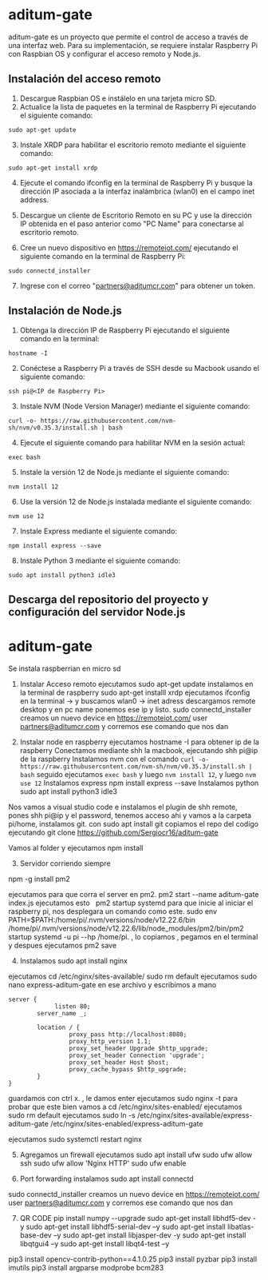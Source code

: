 # aditum-gate

aditum-gate es un proyecto que permite el control de acceso a través de una interfaz web. Para su implementación, se requiere instalar Raspberry Pi con Raspbian OS y configurar el acceso remoto y Node.js.

## Instalación del acceso remoto

1. Descargue Raspbian OS e instálelo en una tarjeta micro SD.
2. Actualice la lista de paquetes en la terminal de Raspberry Pi ejecutando el siguiente comando:
```
sudo apt-get update
```
3. Instale XRDP para habilitar el escritorio remoto mediante el siguiente comando:
```
sudo apt-get install xrdp
```
4. Ejecute el comando ifconfig en la terminal de Raspberry Pi y busque la dirección IP asociada a la interfaz inalámbrica (wlan0) en el campo inet address.

5. Descargue un cliente de Escritorio Remoto en su PC y use la dirección IP obtenida en el paso anterior como "PC Name" para conectarse al escritorio remoto.

6. Cree un nuevo dispositivo en https://remoteiot.com/ ejecutando el siguiente comando en la terminal de Raspberry Pi:
```
sudo connectd_installer
```
7. Ingrese con el correo "partners@aditumcr.com" para obtener un token.


## Instalación de Node.js
1. Obtenga la dirección IP de Raspberry Pi ejecutando el siguiente comando en la terminal:
```
hostname -I
```
2. Conéctese a Raspberry Pi a través de SSH desde su Macbook usando el siguiente comando:
```
ssh pi@<IP de Raspberry Pi>
```
3. Instale NVM (Node Version Manager) mediante el siguiente comando:
```
curl -o- https://raw.githubusercontent.com/nvm-sh/nvm/v0.35.3/install.sh | bash
```
4. Ejecute el siguiente comando para habilitar NVM en la sesión actual:
```
exec bash
```
5. Instale la versión 12 de Node.js mediante el siguiente comando:
```
nvm install 12
```
6. Use la versión 12 de Node.js instalada mediante el siguiente comando:
```
nvm use 12
```
7. Instale Express mediante el siguiente comando:
```
npm install express --save
```
8. Instale Python 3 mediante el siguiente comando:
```
sudo apt install python3 idle3
```

## Descarga del repositorio del proyecto y configuración del servidor Node.js

# aditum-gate
Se instala raspberrian en micro sd

1. Instalar Acceso remoto
ejecutamos sudo apt-get update
instalamos en la terminal de raspberry sudo apt-get installl xrdp
ejecutamos ifconfig en la terminal -> y buscamos wlan0 -> inet adress 
descargamos remote desktop y en pc name ponemos ese ip y listo.
sudo connectd_installer
creamos un nuevo device en https://remoteiot.com/ user partners@aditumcr.com
y corremos ese comando que nos dan

2. Instalar node en raspberry
ejecutamos hostname -I para obtener ip de la raspberry
Conectamos mediante shh la macbook, ejecutando shh pi@ip de la raspberry 
Instalamos nvm con el comando 
```curl -o- https://raw.githubusercontent.com/nvm-sh/nvm/v0.35.3/install.sh | bash```
seguido ejecutamos 
```exec bash``` y luego 
```nvm install 12```, y luego ```nvm use 12```
Instalamos express 
npm install express --save
Instalamos python sudo apt install python3 idle3

Nos vamos a visual studio code e instalamos el plugin de shh remote, pones shh pi@ip  y el password, tenemos acceso ahi y vamos a la carpeta pi/home, 
instalamos git. con  sudo apt install git
copiamos el repo del codigo ejecutando git clone https://github.com/Sergiocr16/aditum-gate

Vamos al folder y ejecutamos npm install


3. Servidor corriendo siempre

npm -g install pm2

ejecutamos para que corra el server en pm2. 
pm2 start --name aditum-gate index.js
ejecutamos esto  
pm2 startup systemd para que inicie al iniciar el raspberry pi, nos desplegara un comando como este. sudo env PATH=$PATH:/home/pi/.nvm/versions/node/v12.22.6/bin /home/pi/.nvm/versions/node/v12.22.6/lib/node_modules/pm2/bin/pm2 startup systemd -u pi --hp /home/pi. , lo copiamos , pegamos en el terminal y despues ejecutamos pm2 save


4. Instalamos sudo apt install nginx


ejecutamos cd /etc/nginx/sites-available/
sudo rm default
ejecutamos sudo nano express-aditum-gate
en ese archivo y escribimos a mano 

```
server {
             listen 80;
        server_name _;

        location / {
                 proxy_pass http://localhost:8080;
                 proxy_http_version 1.1;
                 proxy_set_header Upgrade $http_upgrade;
                 proxy_set_header Connection 'upgrade';
                 proxy_set_header Host $host;
                 proxy_cache_bypass $http_upgrade;
        }
}
```


guardamos con ctrl x. , le damos enter 
ejecutamos sudo nginx -t para probar que este bien
vamos a cd /etc/nginx/sites-enabled/
ejecutamos sudo rm default
ejecutamos sudo ln -s /etc/nginx/sites-available/express-aditum-gate /etc/nginx/sites-enabled/express-aditum-gate

ejecutamos sudo systemctl restart nginx

5. Agregamos un firewall
ejecutamos sudo apt install ufw
sudo ufw allow ssh
sudo ufw allow 'Nginx HTTP'
sudo ufw enable


6. Port forwarding
instalamos
sudo apt install connectd

sudo connectd_installer
creamos un nuevo device en https://remoteiot.com/ user partners@aditumcr.com
y corremos ese comando que nos dan


7. QR CODE
pip install numpy --upgrade
sudo apt-get install libhdf5-dev -y 
sudo apt-get install libhdf5-serial-dev –y
 sudo apt-get install libatlas-base-dev –y
 sudo apt-get install libjasper-dev -y
 sudo apt-get install libqtgui4 –y
sudo apt-get install libqt4-test –y



pip3 install opencv-contrib-python==4.1.0.25
pip3 install pyzbar
pip3 install imutils
pip3 install argparse
modprobe bcm283










